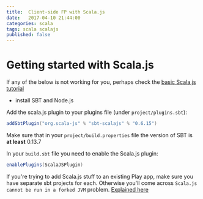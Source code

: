 ```yaml
---
title:  Client-side FP with Scala.js
date:   2017-04-10 21:44:00
categories: scala
tags: scala scalajs
published: false
---
```


# Getting started with Scala.js

If any of the below is not working for you, perhaps check the [basic Scala.js tutorial](https://www.scala-js.org/tutorial/basic/)

 - install SBT and Node.js


Add the scala.js plugin to your plugins file (under `project/plugins.sbt`):

```scala
addSbtPlugin("org.scala-js" % "sbt-scalajs" % "0.6.15")
```



Make sure that in your `project/build.properties` file the version of SBT is **at least** 0.13.7

In your `build.sbt` file you need to enable the Scala.js plugin:

```scala
enablePlugins(ScalaJSPlugin)
```

If you're trying to add Scala.js stuff to an existing Play app, make sure you have separate sbt projects for each. Otherwise you'll come across `Scala.js cannot be run in a forked JVM` problem.  [Explained here](https://github.com/scala-js/scala-js/issues/1590#issuecomment-92022209)


